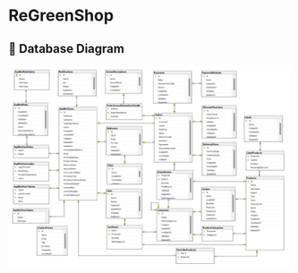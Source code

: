 # ReGreenShop

##  💾 Database Diagram
<p align="center">
<img src="screenshots/DataBase.png" alt="App Screenshot"  width="800">
</p>
